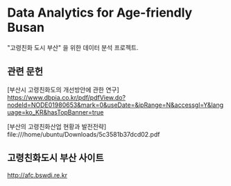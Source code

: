 # Data Analytics for Age-friendly Busan
"고령친화 도시 부산" 을 위한 데이터 분석 프로젝트.


## 관련 문헌
[부산시 고령친화도의 개선방안에 관한 연구] https://www.dbpia.co.kr/pdf/pdfView.do?nodeId=NODE01980653&mark=0&useDate=&ipRange=N&accessgl=Y&language=ko_KR&hasTopBanner=true

[부산의 고령친화산업 현황과 발전전략] file:///home/ubuntu/Downloads/5c3581b37dcd02.pdf

## 고령친화도시 부산 사이트
http://afc.bswdi.re.kr

